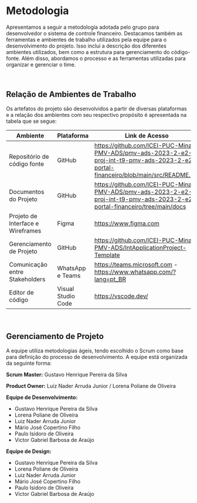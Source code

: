 
# Metodologia

Apresentamos a seguir a metodologia adotada pelo grupo para desenvolvedor o sistema de controle financeiro. Destacamos também as ferramentas e ambientes de trabalho utilizados pela equipe para o desenvolvimento do projeto. Isso inclui a descrição dos diferentes ambientes utilizados, bem como a estrutura para gerenciamento do código-fonte. Além disso, abordamos o processo e as ferramentas utilizadas para organizar e gerenciar o time.

<br>


## Relação de Ambientes de Trabalho

Os artefatos do projeto são desenvolvidos a partir de diversas plataformas e a relação dos ambientes com seu respectivo propósito é apresentada na tabela que se segue:

|Ambiente    | Plataforma  | Link de Acesso |
|-----------|---------------------|-------------------|
|Repositório de código fonte| GitHub |https://github.com/ICEI-PUC-Minas-PMV-ADS/pmv-ads-2023-2-e2-proj-int-t9-pmv-ads-2023-2-e2-portal-financeiro/blob/main/src/README.md | 
|Documentos do Projeto| GitHub | https://github.com/ICEI-PUC-Minas-PMV-ADS/pmv-ads-2023-2-e2-proj-int-t9-pmv-ads-2023-2-e2-portal-financeiro/tree/main/docs |
|Projeto de Interface e Wireframes| Figma | https://www.figma.com |
|Gerenciamento de Projeto| GitHub | https://github.com/ICEI-PUC-Minas-PMV-ADS/IntApplicationProject-Template |
|Comunicação entre Stakeholders | WhatsApp e Teams |  https://teams.microsoft.com - https://www.whatsapp.com/?lang=pt_BR  |
|Editor de código | Visual Studio Code| https://vscode.dev/ |
<br>

## Gerenciamento de Projeto

A equipe utiliza metodologias ágeis, tendo escolhido o Scrum como base para definição do processo de desenvolvimento.
A equipe está organizada da seguinte forma:

**Scrum Master:**  Gustavo Henrique Pereira da Silva

**Product Owner:** Luiz Nader Arruda Junior / Lorena Poliane de Oliveira

**Equipe de Desenvolvimento:** 
- Gustavo Henrique Pereira da Silva
- Lorena Poliane de Oliveira
- Luiz Nader Arruda Junior
- Mário José Copertino Filho
- Paulo Isidoro de Oliveira
- Victor Gabriel Barbosa de Araújo


**Equipe de Design:**
- Gustavo Henrique Pereira da Silva
- Lorena Poliane de Oliveira
- Luiz Nader Arruda Junior
- Mário José Copertino Filho
- Paulo Isidoro de Oliveira
- Victor Gabriel Barbosa de Araújo
